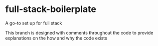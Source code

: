 # full-stack-boilerplate
A go-to set up for full stack

This branch is designed with comments throughout the code to provide explanations on the how and why the code exists